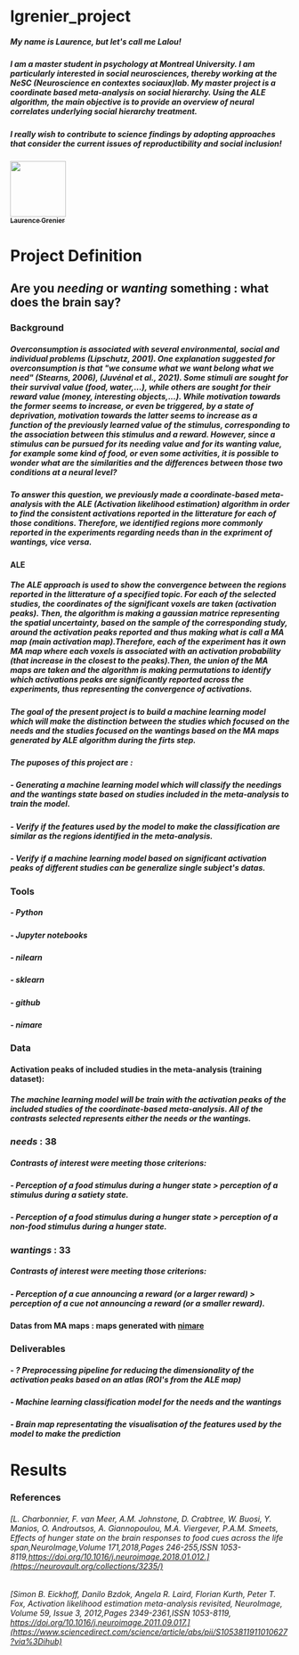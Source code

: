 # lgrenier_project

##### My name is Laurence, but let's call me Lalou! 

##### I am a master student in psychology at Montreal University. I am particularly interested in social neurosciences, thereby working at the NeSC (Neuroscience en contextes sociaux)lab. My master project is a coordinate based meta-analysis on social hierarchy. Using the ALE algorithm, the main objective is to provide an overview of neural correlates underlying social hierarchy treatment. 

##### I really wish to contribute to science findings by adopting approaches that consider the current issues of reproductibility and social inclusion!   



<a href="https://github.com/lalou97">
   <img src="https://avatars.githubusercontent.com/u/87998890?v=4" width="100px;" alt=""/>
   <br /><sub><b>Laurence Grenier</b></sub>
</a>

# Project Definition 

## Are you *needing* or *wanting* something : what does the brain say? 


### Background
##### Overconsumption is associated with several environmental, social and individual problems (Lipschutz, 2001). One explanation suggested for overconsumption is that "we consume what we want belong what we need" (Stearns, 2006), (Juvénal et al., 2021). Some stimuli are sought for their survival value (food, water,...), while others are sought for their reward value (money, interesting objects,...). While motivation towards the former seems to increase, or even be triggered, by a state of deprivation, motivation towards the latter seems to increase as a function of the previously learned value of the stimulus, corresponding to the association between this stimulus and a reward. However, since a stimulus can be pursued for its *needing* value **and** for its *wanting* value, for example some kind of food, or even some activities, it is possible to wonder what are the similarities and the differences between those two conditions at a neural level? 

##### To answer this question, we previously made a coordinate-based meta-analysis with the ALE (Activation likelihood estimation) algorithm in order to find the consistent activations reported in the litterature for each of those conditions. Therefore, we identified regions more commonly reported in the experiments regarding *needs* than in the expriment of *wantings*, vice versa. 

#### ALE
##### The ALE approach is used to show the convergence between the regions reported in the litterature of a specified topic. For each of the selected studies, the coordinates of the significant voxels are taken (activation peaks). Then, the algorithm is making a gaussian matrice representing the spatial uncertainty, based on the sample of the corresponding study, around the activation peaks reported and thus making what is call a *MA map (main activation map)*.Therefore, each of the experiment has it own *MA map* where each voxels is associated with an activation probability (that increase in the closest to the peaks).Then, the union of the MA maps are taken and the algorithm is making permutations to identify which activations peaks are significantly reported across the experiments, thus representing the convergence of activations. 

##### The goal of the present project is to build a machine learning model which will make the distinction between the studies which focused on the *needs* and the studies focused on the *wantings* based on the MA maps generated by ALE algorithm during the firts step.   

##### The puposes of this project are : 
##### - Generating a machine learning model which will classify the *needings* and the *wantings* state based on studies included in the meta-analysis to train the model.
##### - Verify if the features used by the model to make the classification are similar as the regions identified in the meta-analysis.  
##### - Verify if a machine learning model based on significant activation peaks of different studies can be generalize single subject's datas. 



### Tools
##### - Python 
##### - Jupyter notebooks 
##### - nilearn 
##### - sklearn 
##### - github
##### - nimare 


### Data 
#### Activation peaks of included studies in the meta-analysis (training dataset): 
##### The machine learning model will be train with the activation peaks of the included studies of the coordinate-based meta-analysis. All of the contrasts selected represents either the *needs* or the *wantings*.

### *needs* : 38 
##### Contrasts of interest were meeting those criterions: 
##### - Perception of a food stimulus during a hunger state > perception of a stimulus during a satiety state.
##### - Perception of a food stimulus during a hunger state > perception of a non-food stimulus during a hunger state. 

### *wantings* : 33 
##### Contrasts of interest were meeting those criterions: 
##### - Perception of a cue announcing a reward (or a larger reward) > perception of a cue not announcing a reward (or a smaller reward).  

#### Datas from MA maps : maps generated with [nimare](https://nimare.readthedocs.io/en/latest/about.html)  

### Deliverables 
##### - ? Preprocessing pipeline for reducing the dimensionality of the activation peaks based on an atlas (ROI's from the ALE map) 
##### - Machine learning classification model for the *needs* and the *wantings* 
##### - Brain map representating the visualisation of the features used by the model to make the prediction 

# Results 




### References 
###### [L. Charbonnier, F. van Meer, A.M. Johnstone, D. Crabtree, W. Buosi, Y. Manios, O. Androutsos, A. Giannopoulou, M.A. Viergever, P.A.M. Smeets, Effects of hunger state on the brain responses to food cues across the life span,NeuroImage,Volume 171,2018,Pages 246-255,ISSN 1053-8119,https://doi.org/10.1016/j.neuroimage.2018.01.012.](https://neurovault.org/collections/3235/)

###### [Simon B. Eickhoff, Danilo Bzdok, Angela R. Laird, Florian Kurth, Peter T. Fox, Activation likelihood estimation meta-analysis revisited, NeuroImage, Volume 59, Issue 3, 2012,Pages 2349-2361,ISSN 1053-8119, https://doi.org/10.1016/j.neuroimage.2011.09.017.](https://www.sciencedirect.com/science/article/abs/pii/S1053811911010627?via%3Dihub)
